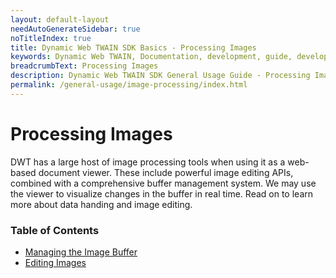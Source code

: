 ```yaml
---
layout: default-layout
needAutoGenerateSidebar: true
noTitleIndex: true
title: Dynamic Web TWAIN SDK Basics - Processing Images
keywords: Dynamic Web TWAIN, Documentation, development, guide, development guide, basic, basic guide, image processing, editing, image editing, edit, image edit
breadcrumbText: Processing Images
description: Dynamic Web TWAIN SDK General Usage Guide - Processing Images
permalink: /general-usage/image-processing/index.html
---
```


# Processing Images

DWT has a large host of image processing tools when using it as a web-based document viewer. These include powerful image editing APIs, combined with a comprehensive buffer management system. We may use the viewer to visualize changes in the buffer in real time. Read on to learn more about data handing and image editing.

### Table of Contents

- [Managing the Image Buffer]({{site.general-usage}}image-processing/buffer-management.html)
- [Editing Images]({{site.general-usage}}image-processing/image-editing.html)